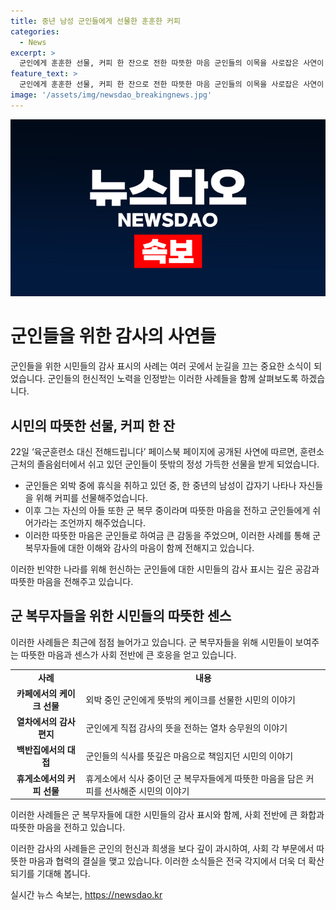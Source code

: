 ```yaml
---
title: 중년 남성 군인들에게 선물한 훈훈한 커피
categories:
  - News
excerpt: >
  군인에게 훈훈한 선물, 커피 한 잔으로 전한 따뜻한 마음 군인들의 이목을 사로잡은 사연이 페이스북에 소개됐다. 전역을 앞둔 육군 장병이 졸음쉼터에서 휴식 중, 한 중년 남성에게 뜻밖의 선물을 받았는데, 그는 자신의 아들도 군에 있어서 감사한 마음으로 선물했다고 전했다. 이에 누리꾼들은 따뜻한 반응을 보이며 군인들에 대한 시민들의 감사 사연이 이어지면서 군-시민의 소통에서 나오는 따뜻한 이야기에 관심을 가지게 되고 있다.
feature_text: >
  군인에게 훈훈한 선물, 커피 한 잔으로 전한 따뜻한 마음 군인들의 이목을 사로잡은 사연이 페이스북에 소개됐다. 전역을 앞둔 육군 장병이 졸음쉼터에서 휴식 중, 한 중년 남성에게 뜻밖의 선물을 받았는데, 그는 자신의 아들도 군에 있어서 감사한 마음으로 선물했다고 전했다. 이에 누리꾼들은 따뜻한 반응을 보이며 군인들에 대한 시민들의 감사 사연이 이어지면서 군-시민의 소통에서 나오는 따뜻한 이야기에 관심을 가지게 되고 있다.
image: '/assets/img/newsdao_breakingnews.jpg'
---
```


<p><img src="/assets/img/newsdao_breakingnews.jpg" alt="koreaapp 속보" /></p>

<h1>군인들을 위한 감사의 사연들</h1>

<p data-ke-size="size16">군인들을 위한 시민들의 감사 표시의 사례는 여러 곳에서 눈길을 끄는 중요한 소식이 되었습니다. 군인들의 헌신적인 노력을 인정받는 이러한 사례들을 함께 살펴보도록 하겠습니다. </p>

<h2 data-ke-size="size26">시민의 따뜻한 선물, 커피 한 잔</h2>

<p class="content">22일 ‘육군훈련소 대신 전해드립니다’ 페이스북 페이지에 공개된 사연에 따르면, 훈련소 근처의 졸음쉼터에서 쉬고 있던 군인들이 뜻밖의 정성 가득한 선물을 받게 되었습니다.</p>

<ul>
    <li>군인들은 외박 중에 휴식을 취하고 있던 중, 한 중년의 남성이 갑자기 나타나 자신들을 위해 커피를 선물해주었습니다.</li>
    <li>이후 그는 자신의 아들 또한 군 복무 중이라며 따뜻한 마음을 전하고 군인들에게 쉬어가라는 조언까지 해주었습니다.</li>
    <li>이러한 따뜻한 마음은 군인들로 하여금 큰 감동을 주었으며, 이러한 사례를 통해 군 복무자들에 대한 이해와 감사의 마음이 함께 전해지고 있습니다.</li>
</ul>

<p data-ke-size="size16">이러한 빈약한 나라를 위해 헌신하는 군인들에 대한 시민들의 감사 표시는 깊은 공감과 따뜻한 마음을 전해주고 있습니다.</p>

<h2 data-ke-size="size26">군 복무자들을 위한 시민들의 따뜻한 센스</h2>

<p class="content">이러한 사례들은 최근에 점점 늘어가고 있습니다. 군 복무자들을 위해 시민들이 보여주는 따뜻한 마음과 센스가 사회 전반에 큰 호응을 얻고 있습니다.</p>

<table>
    <tr>
        <td style="text-align: center; height: 17px;"><b>사례</b></td>
        <td style="text-align: center; height: 17px;"><b>내용</b></td>
    </tr>
    <tr>
        <td style="text-align: center; height: 17px;"><b>카페에서의 케이크 선물</b></td>
        <td>외박 중인 군인에게 뜻밖의 케이크를 선물한 시민의 이야기</td>
    </tr>
    <tr>
        <td style="text-align: center; height: 17px;"><b>열차에서의 감사 편지</b></td>
        <td>군인에게 직접 감사의 뜻을 전하는 열차 승무원의 이야기</td>
    </tr>
    <tr>
        <td style="text-align: center; height: 17px;"><b>백반집에서의 대접</b></td>
        <td>군인들의 식사를 뜻깊은 마음으로 책임지던 시민의 이야기</td>
    </tr>
    <tr>
        <td style="text-align: center; height: 17px;"><b>휴게소에서의 커피 선물</b></td>
        <td>휴게소에서 식사 중이던 군 복무자들에게 따뜻한 마음을 담은 커피를 선사해준 시민의 이야기</td>
    </tr>
</table>

<p data-ke-size="size16">이러한 사례들은 군 복무자들에 대한 시민들의 감사 표시와 함께, 사회 전반에 큰 화합과 따뜻한 마음을 전하고 있습니다.</p>

<p data-ke-size="size16">이러한 감사의 사례들은 군인의 헌신과 희생을 보다 깊이 과시하여, 사회 각 부문에서 따뜻한 마음과 협력의 결실을 맺고 있습니다. 이러한 소식들은 전국 각지에서 더욱 더 확산되기를 기대해 봅니다.</p>
실시간 뉴스 속보는, <a href="https://newsdao.kr" rel="dofollow">https://newsdao.kr</a>


